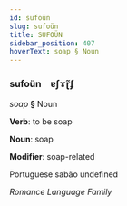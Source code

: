```yaml
---
id: sufoün
slug: sufoün
title: SUFOÜN
sidebar_position: 407
hoverText: soap § Noun
---
```


### sufoün&emsp;<span kind="abugida">ɐʃɤɽ̃ʄ</span>

*soap* **§** Noun

**Verb**: to be soap

**Noun**: soap

**Modifier**: soap-related

Portuguese sabão undefined

*Romance Language Family*
